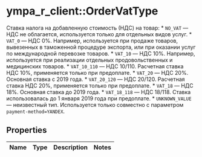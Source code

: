 # ympa_r_client::OrderVatType

Ставка налога на добавленную стоимость (НДС) на товар:  * `NO_VAT` — НДС не облагается, используется только для отдельных видов услуг.  * `VAT_0` — НДС 0%. Например, используется при продаже товаров, вывезенных в таможенной процедуре экспорта, или при оказании услуг по международной перевозке товаров.  * `VAT_10` — НДС 10%. Например, используется при реализации отдельных продовольственных и медицинских товаров.  * `VAT_10_110` — НДС 10/110. Расчетная ставка НДС 10%, применяется только при предоплате.  * `VAT_20` — НДС 20%. Основная ставка с 2019 года.  * `VAT_20_120` — НДС 20/120. Расчетная ставка НДС 20%, применяется только при предоплате.  * `VAT_18` — НДС 18%. Основная ставка до 2019 года.  * `VAT_18_118` — НДС 18/118. Ставка использовалась до 1 января 2019 года при предоплате.  * `UNKNOWN_VALUE` — неизвестный тип.  Используется только совместно с параметром `payment-method=YANDEX`. 

## Properties
Name | Type | Description | Notes
------------ | ------------- | ------------- | -------------



